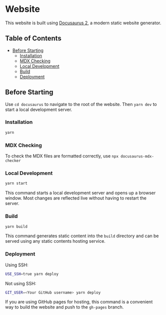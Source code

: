 # Website

This website is built using [Docusaurus 2](https://docusaurus.io/), a modern static website generator.

## Table of Contents

- [Before Starting](#before-starting)
  - [Installation](#installation)
  - [MDX Checking](#mdx-checking)
  - [Local Development](#local-development)
  - [Build](#build)
  - [Deployment](#deployment)

## Before Starting

Use `cd docusaurus` to navigate to the root of the website. Then `yarn dev` to start a local development server.

### Installation

```bash
yarn
```

### MDX Checking

To check the MDX files are formatted correctly, use `npx docusaurus-mdx-checker`

### Local Development

```bash
yarn start
```

This command starts a local development server and opens up a browser window. Most changes are reflected live without having to restart the server.

### Build

```bash
yarn build
```

This command generates static content into the `build` directory and can be served using any static contents hosting service.

### Deployment

Using SSH:

```bash
USE_SSH=true yarn deploy
```

Not using SSH:

```bash
GIT_USER=<Your GitHub username> yarn deploy
```

If you are using GitHub pages for hosting, this command is a convenient way to build the website and push to the `gh-pages` branch.
